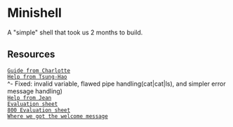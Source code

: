 # Minishell
A "simple" shell that took us 2 months to build.

## Resources
[`Guide from Charlotte`](https://github.com/Roychrltt/Guide_Minishell) <br>
[`Help from Tsung-Hao`](https://github.com/nyzss/minishell) <br>^- Fixed: invalid variable, flawed pipe handling(cat|cat|ls), and simpler error message handling) <br>
[`Help from Jean`](https://github.com/Haliris/minishell) <br>
[`Evaluation sheet`](https://web.archive.org/web/20231228101331/https://rphlr.github.io/42-Evals/Cursus/Minishell/) <br>
[`800 Evaluation sheet`](https://docs.google.com/spreadsheets/d/1BPW7k81LJPhGv2fbi35NIIoOC_mGZXQQJDnV0SjulFs/edit?gid=0#gid=0) <br>
[`Where we got the welcome message`](https://github.com/tclaudel/minishell/tree/master)

